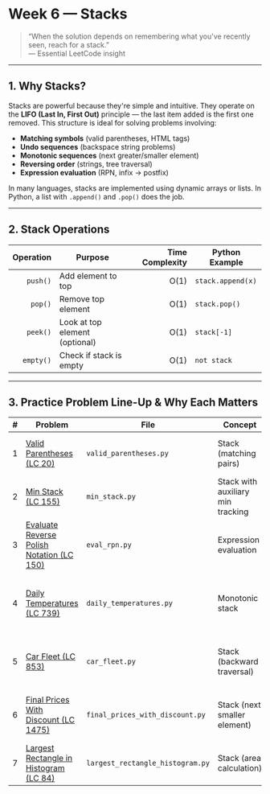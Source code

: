 # Week 6 — Stacks

> “When the solution depends on remembering what you've recently seen, reach for a stack.”  
> — Essential LeetCode insight

---

## 1. Why Stacks?

Stacks are powerful because they're simple and intuitive. They operate on the **LIFO (Last In, First Out)** principle — the last item added is the first one removed. This structure is ideal for solving problems involving:

- **Matching symbols** (valid parentheses, HTML tags)
- **Undo sequences** (backspace string problems)
- **Monotonic sequences** (next greater/smaller element)
- **Reversing order** (strings, tree traversal)
- **Expression evaluation** (RPN, infix → postfix)

In many languages, stacks are implemented using dynamic arrays or lists. In Python, a list with `.append()` and `.pop()` does the job.

---

## 2. Stack Operations

| Operation | Purpose                      | Time Complexity | Python Example       |
|----------:|------------------------------|----------------:|----------------------|
| `push()`  | Add element to top           | O(1)            | `stack.append(x)`    |
| `pop()`   | Remove top element           | O(1)            | `stack.pop()`        |
| `peek()`  | Look at top element (optional) | O(1)            | `stack[-1]`          |
| `empty()` | Check if stack is empty      | O(1)            | `not stack`          |

---

## 3. Practice Problem Line-Up & Why Each Matters

| # | Problem | File | Concept | Why it matters |
|---|---------|------|---------|----------------|
| 1 | [Valid Parentheses (LC 20)](https://leetcode.com/problems/valid-parentheses/) | `valid_parentheses.py` | Stack (matching pairs) | Classic use of stack to track opening/closing characters |
| 2 | [Min Stack (LC 155)](https://leetcode.com/problems/min-stack/) | `min_stack.py` | Stack with auxiliary min tracking | Teaches how to maintain extra info using a parallel stack |
| 3 | [Evaluate Reverse Polish Notation (LC 150)](https://leetcode.com/problems/evaluate-reverse-polish-notation/) | `eval_rpn.py` | Expression evaluation | Shows how stacks model math expression evaluation |
| 4 | [Daily Temperatures (LC 739)](https://leetcode.com/problems/daily-temperatures/) | `daily_temperatures.py` | Monotonic stack | Important pattern for solving \"next greater element\" problems |
| 5 | [Car Fleet (LC 853)](https://leetcode.com/problems/car-fleet/) | `car_fleet.py` | Stack (backward traversal) | Simulates group behavior with time-to-goal calculations |
| 6 | [Final Prices With Discount (LC 1475)](https://leetcode.com/problems/final-prices-with-a-special-discount-in-a-shop/) | `final_prices_with_discount.py` | Stack (next smaller element) | Classic discount-pricing logic with monotonic stack |
| 7 | [Largest Rectangle in Histogram (LC 84)](https://leetcode.com/problems/largest-rectangle-in-histogram/) | `largest_rectangle_histogram.py` | Stack (area calculation) | One
